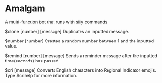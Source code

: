 # Amalgam

A multi-function bot that runs with silly commands.

$clone [number] [message]
Duplicates an inputted message.

$number [number]
Creates a random number between 1 and the inputted value.

$remind [number] [message]
Sends a reminder message after the inputted time(seconds) has passed.

$cri [message]
Converts English characters into Regional Indicator emojis. Type $crihelp for more information.
